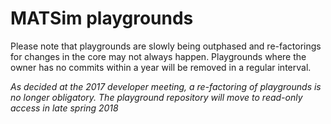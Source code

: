 # MATSim playgrounds

Please note that playgrounds are slowly being outphased and re-factorings for changes in the core may not always happen. 
Playgrounds where the owner has no commits within a year will be removed in a regular interval. 

*As decided at the 2017 developer meeting, a re-factoring of playgrounds is no longer obligatory. The playground repository will move to read-only access in late spring 2018*
